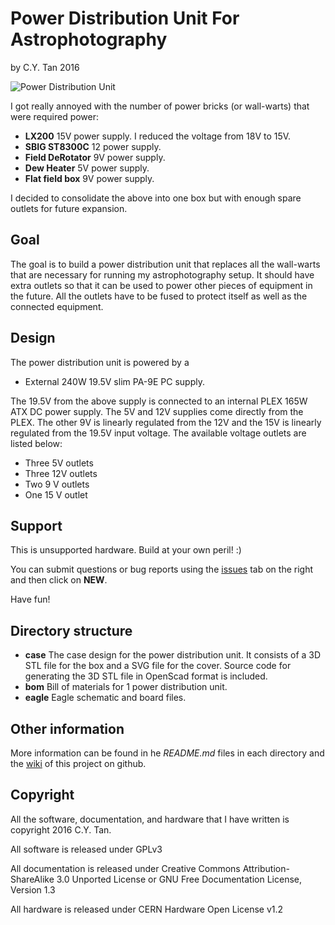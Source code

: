# Power Distribution Unit For Astrophotography

by C.Y. Tan 2016

![Power Distribution Unit](https://github.com/cytan299/power_distribution/blob/master/power_distribution/pics/power_distribution.png)

I got really annoyed with the number of power bricks (or wall-warts)
that were required power:

* **LX200** 15V power supply. I reduced the voltage from 18V to 15V.
* **SBIG ST8300C** 12 power supply.
* **Field DeRotator** 9V power supply.
* **Dew Heater** 5V power supply.
* **Flat field box** 9V power supply.

I decided to consolidate the above into one box but with enough spare
outlets for future expansion.

## Goal

The goal is to build a power distribution unit that replaces all the
wall-warts that are necessary for running my astrophotography
setup. It should have extra outlets so that it can be used to power
other pieces of equipment in the future. All the outlets have to be
fused to protect itself as well as the connected equipment.

## Design

The power distribution unit is powered by a

* External 240W 19.5V slim PA-9E PC supply.

The 19.5V from the above supply is connected to an internal
PLEX 165W ATX DC power supply. The 5V and 12V supplies come directly from
the PLEX. The other 9V is linearly regulated from the 12V and the 15V
is linearly regulated from the 19.5V input voltage. The available voltage
outlets are listed below:

* Three 5V outlets
* Three 12V outlets
* Two 9 V outlets
* One 15 V outlet

## Support

This is unsupported hardware. Build at your own peril! :)

You can submit questions or bug reports using the
[issues](https://github.com/cytan299/power_distribution/issues) tab on
the right and then click on **NEW**.

Have fun!

## Directory structure

* **case** The case design for the power distribution unit. It
  consists of a 3D STL file for the box and a SVG file for the
  cover. Source code for generating the 3D STL file in OpenScad format
  is included.
* **bom** Bill of materials for 1 power distribution unit.
* **eagle** Eagle schematic and board files.

## Other information

More information can be found in he *README.md* files in each
directory and the [wiki](https://github.com/cytan299/power_distribution/wiki/Power-Distribution-Unit) of this project on github.

## Copyright
All the software, documentation, and hardware that I have written is
copyright 2016 C.Y. Tan.

All software is released under GPLv3

All documentation is released under Creative Commons
Attribution-ShareAlike 3.0 Unported License or GNU Free
Documentation License, Version 1.3

All hardware is released under CERN Hardware Open License v1.2



